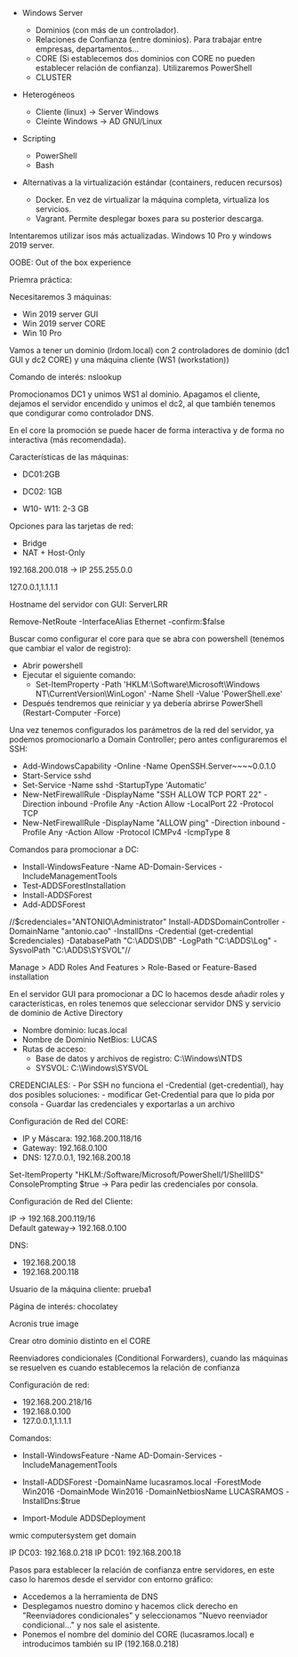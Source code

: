 - Windows Server
    - Dominios (con más de un controlador).
    - Relaciones de Confianza (entre dominios). Para trabajar entre empresas, departamentos...
    - CORE (Si establecemos dos dominios con CORE no pueden establecer relación de confianza). Utilizaremos PowerShell
    - CLUSTER

- Heterogéneos
    - Cliente (linux) -> Server Windows
    - Cleinte Windows -> AD GNU/Linux

- Scripting
    - PowerShell
    - Bash

- Alternativas a la virtualización estándar (containers, reducen recursos)
    - Docker. En vez de virtualizar la máquina completa, virtualiza los servicios.
    - Vagrant. Permite desplegar boxes para su posterior descarga.

Intentaremos utilizar isos más actualizadas. Windows 10 Pro y windows 2019 server.

OOBE: Out of the box experience

Priemra práctica:

Necesitaremos 3 máquinas:

- Win 2019 server GUI
- Win 2019 server CORE
- Win 10 Pro

Vamos a tener un dominio (lrdom.local) con 2 controladores de dominio (dc1 GUI y dc2 CORE) y una máquina cliente (WS1 (workstation))

Comando de interés: nslookup

Promocionamos DC1 y unimos WS1 al dominio. Apagamos el cliente, dejamos el servidor encendido y unimos el dc2, al que también tenemos que condigurar como controlador DNS.

En el core la promoción se puede hacer de forma interactiva y de forma no interactiva (más recomendada).

Características de las máquinas:

- DC01:2GB

- DC02: 1GB

- W10- W11: 2-3 GB

Opciones para las tarjetas de red:
- Bridge
- NAT + Host-Only

192.168.200.018 -> IP
255.255.0.0

127.0.0.1,1.1.1.1

Hostname del servidor con GUI: ServerLRR

Remove-NetRoute -InterfaceAlias Ethernet -confirm:$false

Buscar como configurar el core para que se abra con powershell (tenemos que cambiar el valor de registro):
- Abrir powershell
- Ejecutar el siguiente comando:
    - Set-ItemProperty -Path 'HKLM:\Software\Microsoft\Windows NT\CurrentVersion\WinLogon' -Name Shell -Value 'PowerShell.exe'
- Después tendremos que reiniciar y ya debería abrirse PowerShell (Restart-Computer -Force)

Una vez tenemos configurados los parámetros de la red del servidor, ya podemos promocionarlo a Domain Controller; pero antes configuraremos el SSH:
- Add-WindowsCapability -Online -Name OpenSSH.Server~~~~0.0.1.0
- Start-Service sshd
- Set-Service -Name sshd -StartupType 'Automatic'
- New-NetFirewallRule -DisplayName "SSH ALLOW TCP PORT 22" -Direction inbound -Profile Any -Action Allow -LocalPort 22 -Protocol TCP
- New-NetFirewallRule -DisplayName "ALLOW ping" -Direction inbound -Profile Any -Action Allow -Protocol ICMPv4 -IcmpType 8

Comandos para promocionar a DC:
- Install-WindowsFeature -Name AD-Domain-Services -IncludeManagementTools
- Test-ADDSForestInstallation
- Install-ADDSForest
- Add-ADDSForest

//$credenciales="ANTONIO\Administrator"
Install-ADDSDomainController -DomainName "antonio.cao" -InstallDns -Credential (get-credential $credenciales)  -DatabasePath "C:\ADDS\DB" -LogPath "C:\ADDS\Log" -SysvolPath "C:\ADDS\SYSVOL"//

Manage > ADD Roles And Features > Role-Based or Feature-Based installation

En el servidor GUI para promocionar a DC lo hacemos desde añadir roles y características, en roles tenemos que seleccionar servidor DNS y servicio de dominio de Active Directory

- Nombre dominio: lucas.local
- Nombre de Dominio NetBios: LUCAS
- Rutas de acceso: 
    - Base de datos y archivos de registro: C:\\Windows\NTDS
    - SYSVOL: C:\\Windows\SYSVOL

CREDENCIALES: 
    - Por SSH no funciona el -Credential (get-credential), hay dos posibles soluciones:
        - modificar Get-Credential para que lo pida por consola
        - Guardar las credenciales y exportarlas a un archivo

Configuración de Red del CORE:

- IP y Máscara: 192.168.200.118/16
- Gateway: 192.168.0.100
- DNS: 127.0.0.1, 192.168.200.18

Set-ItemProperty "HKLM:/Software/Microsoft/PowerShell/1/ShellIDS" ConsolePrompting $true -> Para pedir las credenciales por consola.

Configuración de Red del Cliente:

IP -> 192.168.200.119/16   
Default gateway-> 192.168.0.100

DNS:
- 192.168.200.18
- 192.168.200.118


Usuario de la máquina cliente: prueba1


Página de interés: chocolatey

Acronis true image   

Crear otro dominio distinto en el CORE

Reenviadores condicionales (Conditional Forwarders), cuando las máquinas se resuelven es cuando establecemos la relación de confianza

Configuración de red:
- 192.168.200.218/16
- 192.168.0.100
- 127.0.0.1,1.1.1.1

Comandos:
- Install-WindowsFeature -Name AD-Domain-Services -IncludeManagementTools
- Install-ADDSForest -DomainName lucasramos.local -ForestMode Win2016 -DomainMode Win2016 -DomainNetbiosName LUCASRAMOS -InstallDns:$true 


- Import-Module ADDSDeployment



wmic computersystem get domain

IP DC03: 192.168.0.218
IP DC01: 192.168.200.18

Pasos para establecer la relación de confianza entre servidores, en este caso lo haremos desde el servidor con entorno gráfico:

- Accedemos a la herramienta de DNS
- Desplegamos nuestro domino y hacemos click derecho en "Reenviadores condicionales" y seleccionamos "Nuevo reenviador condicional..." y nos sale el asistente.
- Ponemos el nombre del dominio del CORE (lucasramos.local) e introducimos también su IP (192.168.0.218)